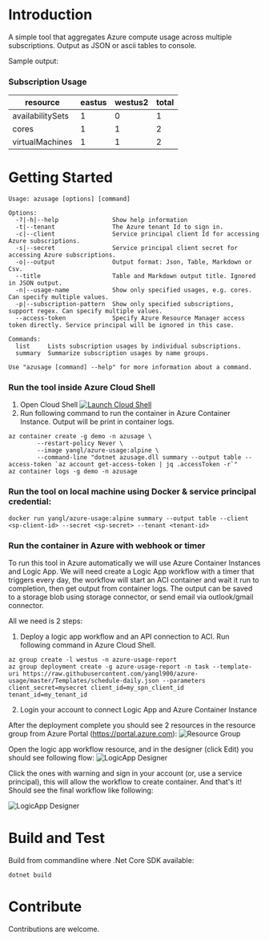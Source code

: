 # Introduction 
A simple tool that aggregates Azure compute usage across multiple subscriptions. Output as JSON or ascii tables to console.

Sample output:

### Subscription Usage
| resource          | eastus   | westus2  | total    |
|-------------------|----------|----------|----------|
| availabilitySets  | 1        | 0        | 1        |
| cores             | 1        | 1        | 2        |
| virtualMachines   | 1        | 1        | 2        |

# Getting Started
```
Usage: azusage [options] [command]

Options:
  -?|-h|--help               Show help information
  -t|--tenant                The Azure tenant Id to sign in.
  -c|--client                Service principal client Id for accessing Azure subscriptions.
  -s|--secret                Service principal client secret for accessing Azure subscriptions.
  -o|--output                Output format: Json, Table, Markdown or Csv.
  --title                    Table and Markdown output title. Ignored in JSON output.
  -n|--usage-name            Show only specified usages, e.g. cores. Can specify multiple values.
  -p|--subscription-pattern  Show only specified subscriptions, support regex. Can specify multiple values.
  --access-token             Specify Azure Resource Manager access token directly. Service principal will be ignored in this case.

Commands:
  list     Lists subscription usages by individual subscriptions.
  summary  Summarize subscription usages by name groups.

Use "azusage [command] --help" for more information about a command.
```

### Run the tool inside Azure Cloud Shell
1. Open Cloud Shell [![Launch Cloud Shell](https://shell.azure.com/images/launchcloudshell.png "Launch Cloud Shell")](https://shell.azure.com)
2. Run following command to run the container in Azure Container Instance. Output will be print in container logs.

```
az container create -g demo -n azusage \
        --restart-policy Never \
        --image yangl/azure-usage:alpine \
        --command-line "dotnet azusage.dll summary --output table --access-token `az account get-access-token | jq .accessToken -r`"
az container logs -g demo -n azusage
```

### Run the tool on local machine using Docker & service principal credential:

```
docker run yangl/azure-usage:alpine summary --output table --client <sp-client-id> --secret <sp-secret> --tenant <tenant-id>
```

### Run the container in Azure with webhook or timer
To run this tool in Azure automatically we will use Azure Container Instances and Logic App. We will need create a Logic App workflow with a timer that triggers every day, the workflow will start an ACI container and wait it run to completion, then get output from container logs. The output can be saved to a storage blob using storage connector, or send email via outlook/gmail connector.

All we need is 2 steps:

1. Deploy a logic app workflow and an API connection to ACI. Run following command in Azure Cloud Shell.

```
az group create -l westus -n azure-usage-report
az group deployment create -g azure-usage-report -n task --template-uri https://raw.githubusercontent.com/yangl900/azure-usage/master/Templates/schedule-daily.json --parameters client_secret=mysecret client_id=my_spn_client_id tenant_id=my_tenant_id
```

2. Login your account to connect Logic App and Azure Container Instance

After the deployment complete you should see 2 resources in the resource group from Azure Portal (https://portal.azure.com):
![Resource Group](https://raw.githubusercontent.com/yangl900/azure-usage/master/images/resource_group.png)

Open the logic app workflow resource, and in the designer (click Edit) you should see following flow:
![LogicApp Designer](https://raw.githubusercontent.com/yangl900/azure-usage/master/images/workflow.png)

Click the ones with warning and sign in your account (or, use a service principal), this will allow the workflow to create container. And that's it! Should see the final workflow like following:

![LogicApp Designer](https://raw.githubusercontent.com/yangl900/azure-usage/master/images/workflow_final.png)

# Build and Test
Build from commandline where .Net Core SDK available:
```
dotnet build
```

# Contribute
Contributions are welcome.
